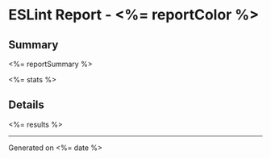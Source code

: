 # ESLint Report - <%= reportColor %>

## Summary

<%= reportSummary %>

<%= stats %>

## Details

<%= results %>

---

Generated on <%= date %>

